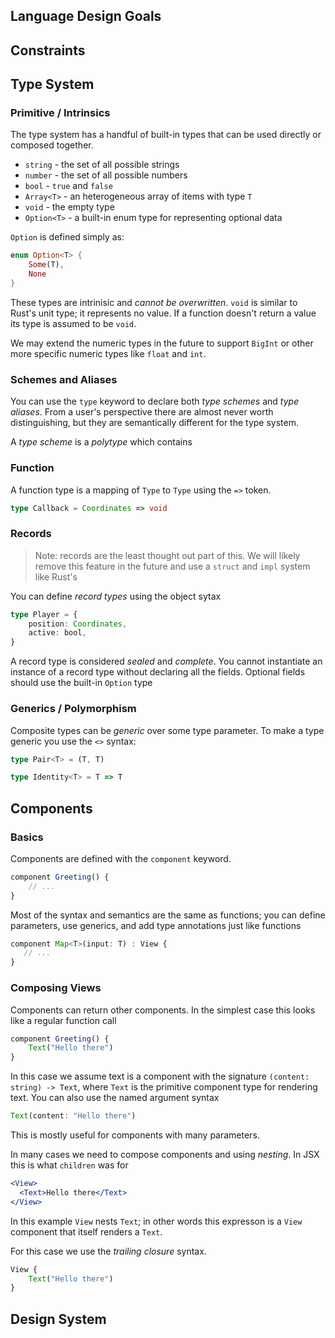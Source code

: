 ## Language Design Goals

## Constraints

## Type System

### Primitive / Intrinsics

The type system has a handful of built-in types that can be used directly or composed together.

* `string` - the set of all possible strings
* `number` - the set of all possible numbers
* `bool` - `true` and `false`
* `Array<T>` - an heterogeneous array of items with type `T`
* `void` - the empty type
* `Option<T>` - a built-in enum type for representing optional data

`Option` is defined simply as:

```rust
enum Option<T> {
    Some(T),
    None
}
```

These types are intrinisic and *cannot be overwritten*. `void` is similar to Rust's unit type; it represents no value. If a function doesn't return a value its type is assumed to be `void`.

We may extend the numeric types in the future to support `BigInt` or other more specific numeric types like `float` and `int`.

### Schemes and Aliases

You can use the `type` keyword to declare both *type schemes* and *type aliases*. From a user's perspective there are almost never worth distinguishing, but they are semantically different for the type system.

A *type scheme* is a *polytype* which contains 

### Function 
A function type is a mapping of `Type` to `Type` using the `=>` token.

```ts
type Callback = Coordinates => void
```

### Records

> Note: records are the least thought out part of this. We will likely remove this feature in the future and use
> a `struct` and `impl` system like Rust's

You can define _record types_ using the object sytax

```ts
type Player = {
    position: Coordinates,
    active: bool,
}
```

A record type is considered _sealed_ and _complete_. You cannot instantiate an instance of a record type without declaring all the fields. Optional fields should use the built-in `Option` type


### Generics / Polymorphism

Composite types can be _generic_ over some type parameter. To make a type generic you use the `<>` syntax:

```ts
type Pair<T> = (T, T)
```

```ts
type Identity<T> = T => T
```


## Components

### Basics

Components are defined with the `component` keyword.

```ts
component Greeting() {
    // ...
}
```

Most of the syntax and semantics are the same as functions; you can define parameters, use generics, and add type annotations just like functions

```ts
component Map<T>(input: T) : View {
   // ...
}
```


### Composing Views

Components can return other components. In the simplest case this looks like a regular function call

```ts
component Greeting() {
    Text("Hello there")
}
```

In this case we assume text is a component with the signature `(content: string) -> Text`, where `Text` is the primitive component type for rendering text. You can also use the named argument syntax

```ts
Text(content: "Hello there")
```

This is mostly useful for components with many parameters.

In many cases we need to compose components and using _nesting_. In JSX this is what `children` was for

```jsx
<View>
  <Text>Hello there</Text>
</View>
```

In this example `View` nests `Text`; in other words this expresson is a `View` component that itself renders a `Text`.

For this case we use the _trailing closure_ syntax.

```ts
View {
    Text("Hello there")
}
```



## Design System

